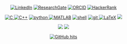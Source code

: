 
<p align="center">
    <a href="https://www.linkedin.com/in/oumaimalam/" target="_blank"><img alt="LinkedIn" src="https://img.shields.io/badge/-LinkedIn-0077B5?style=flat-square&logo=Linkedin&logoColor=white"></a>
    <a href="https://www.researchgate.net/profile/Oumaima_Lamaakel" target="_blank"><img alt="ResearchGate" src="https://img.shields.io/badge/-ResearchGate-00CCBB?style=flat-square&logo=ResearchGate&logoColor=white"></a>
    <a href="https://orcid.org/0000-0002-5243-6637" target="_blank"><img alt="ORCID" src="https://img.shields.io/badge/-ORCID-A6CE39?style=flat-square&logo=ORCID&logoColor=white"></a>
     <a href="https://www.hackerrank.com/oumaimalam" target="_blank"><img alt="HackerRank" src="https://img.shields.io/badge/-Hackerrank-2EC866?style=flat-square&logo=HackerRank&logoColor=white"></a>    
</p>

<p align="center">  
    <a href="https://github.com/oumaimaLam?tab=repositories" target="_blank"><img alt="C" <img src="https://img.shields.io/badge/c%20-%2300599C.svg?&style=flat-square&logo=c&logoColor=white"/>
    <a href="https://github.com/oumaimaLam?tab=repositories&language=c%2B%2B" target="_blank"><img alt="C++" src="https://img.shields.io/badge/-C%2B%2B-00599C?style=flat-square&logo=C%2B%2B&logoColor=white"></a>  
    <a href="https://github.com/oumaimaLam?tab=repositories&language=python" target="_blank"><img alt="python" src="https://img.shields.io/badge/python%20-%2314354C.svg?&style=flat-square&logo=python&logoColor=white"/>  
    <a href="https://github.com/oumaimaLam?tab=repositories&language=matlab" target="_blank"><img alt="MATLAB" src="https://img.shields.io/badge/-MATALB-0076A8?style=flat-square&logo=Mathworks&logoColor=white"></a> 
    <a href="https://github.com/oumaimaLam?tab=repositories&language=shell" target="_blank"><img alt="shell" src="https://img.shields.io/badge/-shell-5391FE?style=flat-square&logo=PowerShell&logoColor=white"></a>  
    <a href="https://github.com/oumaimaLam?tab=repositories&language=git" target="_blank"><img alt="git" src="https://img.shields.io/badge/git%20-%23F05033.svg?&style=flat-square&logo=git&logoColor=white"/>   
    <a href="https://github.com/oumaimaLam?tab=repositories&language=TeX" target="_blank"><img alt="LaTeX" src="https://img.shields.io/badge/-LaTeX-008080?style=flat-square&logo=LaTeX&logoColor=white"></a>    
    <a href="https://github.com/oumaimaLam?tab=repositories&language=Jupyter" target="_blank"><img src="https://img.shields.io/badge/Jupyter%20-%23F37626.svg?&style=flat-square&logo=Jupyter&logoColor=white" />    
</p>

<p align="center">
    <a href="https://github.com/oumaimaLam?tab=repositories&language=RaspberryPi" target="_blank"><img src="https://img.shields.io/badge/-Raspberry%20Pi-C51A4A?style=flat-square&logo=Raspberry-Pi"></a>   
    <a href="https://github.com/oumaimaLam?tab=repositories&language=Arduino" target="_blank"><img src="https://img.shields.io/badge/-Arduino-00979D?style=flat-square&logo=Arduino&logoColor=white"/>
</p>

<p align="center">
    <a href="https://github.com/oumaimaLam/oumaimaLam" target="_blank"><img alt="GitHub hits" src="https://img.shields.io/github/last-commit/oumaimaLam/oumaimaLam?label=last%20updated&style=flat-square"></a>
</p>
